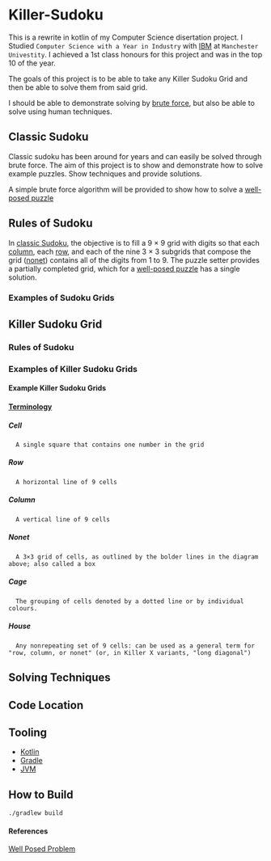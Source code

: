 # Killer-Sudoku

This is a rewrite in kotlin of my Computer Science disertation project. I Studied `Computer Science with a Year in Industry` with [IBM](https://www.ibm.com) at `Manchester Univestity`. I achieved a 1st class honours for this project and was in the top 10 of the year.

The goals of this project is to be able to take any Killer Sudoku Grid and then be able to solve them from said grid.

I should be able to demonstrate solving by [brute force][5], but also be able to solve using human techniques.

## Classic Sudoku
Classic sudoku has been around for years and can easily be solved through brute force. The aim of this project is to show and demonstrate how to solve example puzzles. Show techniques and provide solutions.

A simple brute force algorithm will be provided to show how to solve a [well-posed puzzle][1]

## Rules of Sudoku
In [classic Sudoku](#Classic-Sudoko), the objective is to fill a 9 × 9 grid with digits so that each [column](#Column), each [row](#Row), and each of the nine 3 × 3 subgrids that compose the grid ([nonet](#Nonet)) contains all of the digits from 1 to 9. The puzzle setter provides a partially completed grid, which for a [well-posed puzzle][1] has a single solution.

### Examples of Sudoku Grids

## Killer Sudoku Grid

### Rules of Sudoku

### Examples of Killer Sudoku Grids

#### Example Killer Sudoku Grids

#### [Terminology](https://en.wikipedia.org/wiki/Glossary_of_Sudoku)

##### Cell

      A single square that contains one number in the grid

##### Row

      A horizontal line of 9 cells

##### Column

      A vertical line of 9 cells

##### Nonet

      A 3×3 grid of cells, as outlined by the bolder lines in the diagram above; also called a box

#####  Cage

      The grouping of cells denoted by a dotted line or by individual colours.

##### House 

      Any nonrepeating set of 9 cells: can be used as a general term for "row, column, or nonet" (or, in Killer X variants, "long diagonal")

## Solving Techniques

## Code Location

## Tooling
* [Kotlin][2]
* [Gradle][3]
* [JVM][4]

## How to Build

`./gradlew build`

#### References
[Well Posed Problem][1]


[1]: https://en.wikipedia.org/wiki/Well-posed_problem
[2]: https://kotlinlang.org/
[3]: https://gradle.org/
[4]: https://www.oracle.com/java/technologies/downloads/
[5]: https://en.wikipedia.org/wiki/Brute-force_search